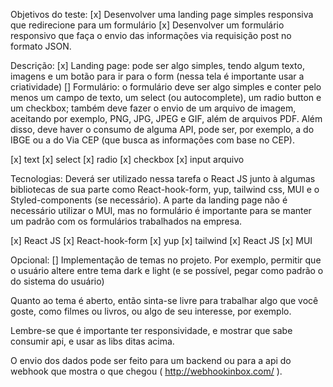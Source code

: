 Objetivos do teste:
[x] Desenvolver uma landing page simples responsiva que redirecione para um formulário
[x] Desenvolver um formulário responsivo que faça o envio das informações via requisição post no formato JSON.

Descrição:
[x] Landing page: pode ser algo simples, tendo algum texto, imagens e um botão para ir para o form (nessa tela é importante usar a criatividade)
[] Formulário: o formulário deve ser algo simples e conter pelo menos um campo de texto, um select (ou autocomplete), um radio button e um checkbox; também deve fazer o envio de um arquivo de imagem, aceitando por exemplo, PNG, JPG, JPEG e GIF, além de arquivos PDF. Além disso, deve haver o consumo de alguma API, pode ser, por exemplo, a do IBGE ou a do Via CEP (que busca as informações com base no CEP).

[x] text
[x] select
[x] radio
[x] checkbox
[x] input arquivo

Tecnologias:
Deverá ser utilizado nessa tarefa o React JS junto à algumas bibliotecas de sua parte como React-hook-form, yup, tailwind css, MUI e o Styled-components (se necessário). A parte da landing page não é necessário utilizar o MUI, mas no formulário é importante para se manter um padrão com os formulários trabalhados na empresa.

[x] React JS
[x] React-hook-form
[x] yup
[x] tailwind
[x] React JS
[x] MUI

Opcional:
[] Implementação de temas no projeto. Por exemplo, permitir que o usuário altere entre tema dark e light (e se possível, pegar como padrão o do sistema do usuário)

Quanto ao tema é aberto, então sinta-se livre para trabalhar algo que você goste, como filmes ou livros, ou algo de seu interesse, por exemplo.

Lembre-se que é importante ter responsividade, e mostrar que sabe consumir api, e usar as libs ditas acima.

O envio dos dados pode ser feito para um backend ou para a api do webhook que mostra o que chegou ( http://webhookinbox.com/ ).
